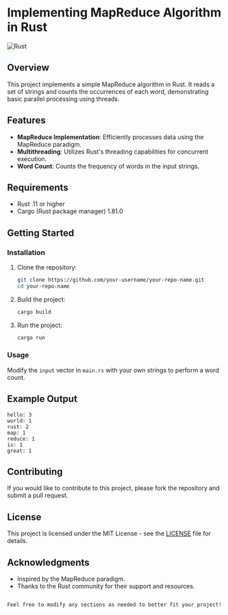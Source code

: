 # Implementing MapReduce Algorithm in Rust
![Rust](https://img.shields.io/badge/rust-%23000000.svg?style=for-the-badge&logo=rust&logoColor=white)

## Overview

This project implements a simple MapReduce algorithm in Rust. It reads a set of strings and counts the occurrences of each word, demonstrating basic parallel processing using threads.

## Features

- **MapReduce Implementation**: Efficiently processes data using the MapReduce paradigm.
- **Multithreading**: Utilizes Rust's threading capabilities for concurrent execution.
- **Word Count**: Counts the frequency of words in the input strings.

## Requirements

- Rust .11 or higher
- Cargo (Rust package manager) 1.81.0

## Getting Started

### Installation

1. Clone the repository:
   ```bash
   git clone https://github.com/your-username/your-repo-name.git
   cd your-repo-name
   ```

2. Build the project:
   ```bash
   cargo build
   ```

3. Run the project:
   ```bash
   cargo run
   ```

### Usage

Modify the `input` vector in `main.rs` with your own strings to perform a word count.

## Example Output

```
hello: 3
world: 1
rust: 2
map: 1
reduce: 1
is: 1
great: 1
```

## Contributing

If you would like to contribute to this project, please fork the repository and submit a pull request.

## License

This project is licensed under the MIT License - see the [LICENSE](LICENSE) file for details.

## Acknowledgments

- Inspired by the MapReduce paradigm.
- Thanks to the Rust community for their support and resources.

```

Feel free to modify any sections as needed to better fit your project!